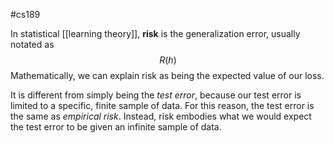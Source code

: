 #cs189 

In statistical [[learning theory]], **risk** is the generalization error, usually notated as
$$R(h)$$
Mathematically, we can explain risk as being the expected value of our loss. 

It is different from simply being the *test error*, because our test error is limited to a specific, finite sample of data. For this reason, the test error is the same as *empirical risk*. Instead, risk embodies what we would expect the test error to be given an infinite sample of data.